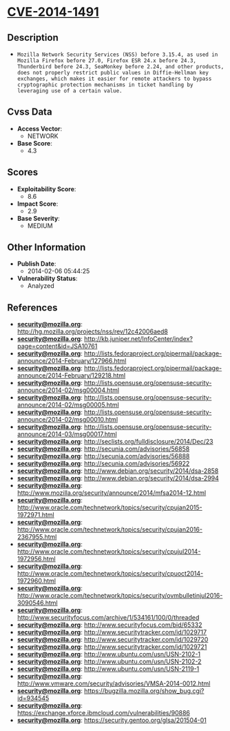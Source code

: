 
# [CVE-2014-1491](https://cve.mitre.org/cgi-bin/cvename.cgi?name=CVE-2014-1491)

## Description

- `Mozilla Network Security Services (NSS) before 3.15.4, as used in Mozilla Firefox before 27.0, Firefox ESR 24.x before 24.3, Thunderbird before 24.3, SeaMonkey before 2.24, and other products, does not properly restrict public values in Diffie-Hellman key exchanges, which makes it easier for remote attackers to bypass cryptographic protection mechanisms in ticket handling by leveraging use of a certain value.`

## Cvss Data

- **Access Vector**:
  - NETWORK
- **Base Score**:
  - 4.3

## Scores

- **Exploitability Score**:
  - 8.6
- **Impact Score**:
  - 2.9
- **Base Severity**:
  - MEDIUM

## Other Information

- **Publish Date**:
  - 2014-02-06 05:44:25
- **Vulnerability Status**:
  - Analyzed

## References

- **security@mozilla.org**: http://hg.mozilla.org/projects/nss/rev/12c42006aed8
- **security@mozilla.org**: http://kb.juniper.net/InfoCenter/index?page=content&id=JSA10761
- **security@mozilla.org**: http://lists.fedoraproject.org/pipermail/package-announce/2014-February/127966.html
- **security@mozilla.org**: http://lists.fedoraproject.org/pipermail/package-announce/2014-February/129218.html
- **security@mozilla.org**: http://lists.opensuse.org/opensuse-security-announce/2014-02/msg00004.html
- **security@mozilla.org**: http://lists.opensuse.org/opensuse-security-announce/2014-02/msg00005.html
- **security@mozilla.org**: http://lists.opensuse.org/opensuse-security-announce/2014-02/msg00010.html
- **security@mozilla.org**: http://lists.opensuse.org/opensuse-security-announce/2014-03/msg00017.html
- **security@mozilla.org**: http://seclists.org/fulldisclosure/2014/Dec/23
- **security@mozilla.org**: http://secunia.com/advisories/56858
- **security@mozilla.org**: http://secunia.com/advisories/56888
- **security@mozilla.org**: http://secunia.com/advisories/56922
- **security@mozilla.org**: http://www.debian.org/security/2014/dsa-2858
- **security@mozilla.org**: http://www.debian.org/security/2014/dsa-2994
- **security@mozilla.org**: http://www.mozilla.org/security/announce/2014/mfsa2014-12.html
- **security@mozilla.org**: http://www.oracle.com/technetwork/topics/security/cpujan2015-1972971.html
- **security@mozilla.org**: http://www.oracle.com/technetwork/topics/security/cpujan2016-2367955.html
- **security@mozilla.org**: http://www.oracle.com/technetwork/topics/security/cpujul2014-1972956.html
- **security@mozilla.org**: http://www.oracle.com/technetwork/topics/security/cpuoct2014-1972960.html
- **security@mozilla.org**: http://www.oracle.com/technetwork/topics/security/ovmbulletinjul2016-3090546.html
- **security@mozilla.org**: http://www.securityfocus.com/archive/1/534161/100/0/threaded
- **security@mozilla.org**: http://www.securityfocus.com/bid/65332
- **security@mozilla.org**: http://www.securitytracker.com/id/1029717
- **security@mozilla.org**: http://www.securitytracker.com/id/1029720
- **security@mozilla.org**: http://www.securitytracker.com/id/1029721
- **security@mozilla.org**: http://www.ubuntu.com/usn/USN-2102-1
- **security@mozilla.org**: http://www.ubuntu.com/usn/USN-2102-2
- **security@mozilla.org**: http://www.ubuntu.com/usn/USN-2119-1
- **security@mozilla.org**: http://www.vmware.com/security/advisories/VMSA-2014-0012.html
- **security@mozilla.org**: https://bugzilla.mozilla.org/show_bug.cgi?id=934545
- **security@mozilla.org**: https://exchange.xforce.ibmcloud.com/vulnerabilities/90886
- **security@mozilla.org**: https://security.gentoo.org/glsa/201504-01
